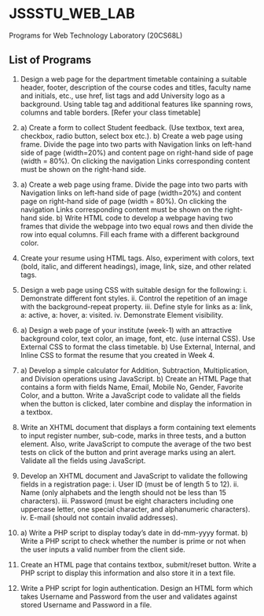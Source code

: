 # JSSSTU_WEB_LAB
Programs for Web Technology Laboratory (20CS68L)
## List of Programs


1. Design a web page for the department timetable containing a suitable header, footer, description of the course codes and titles, faculty name and initials, etc., use href, list tags and add University logo as a background. Using table tag and additional features like spanning rows, columns and table borders. [Refer your class timetable]

2. a) Create a form to collect Student feedback. (Use textbox, text area, checkbox, radio button, select box etc.). b) Create a web page using frame. Divide the page into two parts with Navigation links on left-hand side of page (width=20%) and content page on right-hand side of page (width = 80%). On clicking the navigation Links corresponding content must be shown on the right-hand side.

3. a) Create a web page using frame. Divide the page into two parts with Navigation links on left-hand side of page (width=20%) and content page on right-hand side of page (width = 80%). On clicking the navigation Links corresponding content must be shown on the right-hand side. b) Write HTML code to develop a webpage having two frames that divide the webpage into two equal rows and then divide the row into equal columns. Fill each frame with a different background color.

4. Create your resume using HTML tags. Also, experiment with colors, text (bold, italic, and different headings), image, link, size, and other related tags.

5. Design a web page using CSS with suitable design for the following: i. Demonstrate different font styles. ii. Control the repetition of an image with the background-repeat property. iii. Define style for links as a: link, a: active, a: hover, a: visited. iv. Demonstrate Element visibility.

6. a) Design a web page of your institute (week-1) with an attractive background color, text color, an image, font, etc. (use internal CSS). Use External CSS to format the class timetable. b) Use External, Internal, and Inline CSS to format the resume that you created in Week 4.

7. a) Develop a simple calculator for Addition, Subtraction, Multiplication, and Division operations using JavaScript. b) Create an HTML Page that contains a form with fields Name, Email, Mobile No, Gender, Favorite Color, and a button. Write a JavaScript code to validate all the fields when the button is clicked, later combine and display the information in a textbox.

8. Write an XHTML document that displays a form containing text elements to input register number, sub-code, marks in three tests, and a button element. Also, write JavaScript to compute the average of the two best tests on click of the button and print average marks using an alert. Validate all the fields using JavaScript.

9. Develop an XHTML document and JavaScript to validate the following fields in a registration page: i. User ID (must be of length 5 to 12). ii. Name (only alphabets and the length should not be less than 15 characters). iii. Password (must be eight characters including one uppercase letter, one special character, and alphanumeric characters). iv. E-mail (should not contain invalid addresses).

10. a) Write a PHP script to display today’s date in dd-mm-yyyy format. b) Write a PHP script to check whether the number is prime or not when the user inputs a valid number from the client side.

11. Create an HTML page that contains textbox, submit/reset button. Write a PHP script to display this information and also store it in a text file.

12. Write a PHP script for login authentication. Design an HTML form which takes Username and Password from the user and validates against stored Username and Password in a file.
